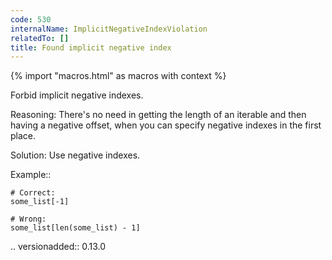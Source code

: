 ```yaml
---
code: 530
internalName: ImplicitNegativeIndexViolation
relatedTo: []
title: Found implicit negative index
---
```


{% import "macros.html" as macros with context %}

Forbid implicit negative indexes.

Reasoning: There's no need in getting the length of an iterable and then
having a negative offset, when you can specify negative indexes in the
first place.

Solution: Use negative indexes.

Example::

    # Correct:
    some_list[-1]
    
    # Wrong:
    some_list[len(some_list) - 1]

.. versionadded:: 0.13.0
